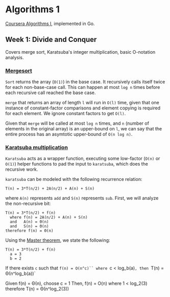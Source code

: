 # Algorithms 1

[Coursera Algorithms I](https://www.coursera.org/learn/algorithms-divide-conquer/home/welcome), implemented in Go.

## Week 1: Divide and Conquer

Covers merge sort, Karatsuba's integer multiplication, basic O-notation analysis.

### [Mergesort](https://github.com/nikovacevic/algorithms1/blob/master/mergesort/mergesort.go)

`Sort` returns the array (`O(1)`) in the base case. It recursively calls itself twice for each non-base-case call. This can happen at most `log n` times before each recursive call reached the base case.

`merge` that returns an array of length `l` will run in `O(l)` time, given that one instance of constant-factor comparisons and element copying is required for each element. We ignore constant factors to get `O(l)`.

Given that `merge` will be called at most `log n` times, and `n` (number of elements in the original array) is an upper-bound on `l`, we can say that the entire process has an asymtotic upper-bound of `O(n log n)`.

### [Karatsuba multiplication](https://github.com/nikovacevic/algorithms1/blob/master/multiplication/multiplication.go)

`Karatsuba` acts as a wrapper function, executing some low-factor (`O(n)` or `O(1)`) helper functions to pad the input to `karatsuba`, which does the recursive work.

`karatsuba` can be modeled with the following recurrence relation:
```
T(n) = 3*T(n/2) + 2A(n/2) + A(n) + S(n)
```
where `A(n)` represents `add` and `S(n)` represents `sub`. First, we will analyze the non-recursive bit:
```
T(n) = 3*T(n/2) + f(n)
  where f(n) = 2A(n/2) + A(n) + S(n)
  and   A(n) = Θ(n)
  and   S(n) = Θ(n)
therefore f(n) = Θ(n)
```
Using the [Master theorem](https://en.wikipedia.org/wiki/Master_theorem), we state the following:
```
T(n) = 3*T(n/2) + f(n)
  a = 3
  b = 2
```
If there exists `c` such that `f(n) = O(n^c)`` where `c < log_b(a)`, then `T(n) = Θ(n^log_b(a))`

Given f(n) = Θ(n), choose c = 1
Then, f(n) = O(n)
  where 1 < log_2(3)
therefore T(n) = Θ(n^log_2(3))
```
